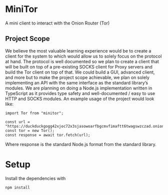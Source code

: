 # MiniTor

A mini client to interact with the Onion Router (Tor)

## Project Scope

We believe the most valuable learning experience would be to create a client for the system to which would allow us to solely focus on the protocol at hand. The protocol is well documented so we plan to create a client that will be built on top of a pre-existing SOCKS client for Proxy servers and build the Tor client on top of that. We could build a GUI, advanced client, and more but to make the project scope achievable, we plan on solely implementing an API with the same interface as the standard library’s modules. We are planning on doing a Node.js implementation written in TypeScript as it provides type safety and well-documented / easy to use HTTP and SOCKS modules. An example usage of the project would look like:

```
import Tor from "minitor";

const url = "https://duckduckgogg42xjoc72x3sjasowoarfbgcmvfimaftt6twagswzczad.onion/";
const tor = new Tor();
const response = await tor.fetch(url);
```

Where response is the standard Node.js format from the standard library.

# Setup

Install the dependencies with

```bash
npm install
```
